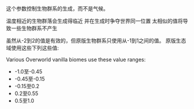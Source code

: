 这个参数控制生物群系的生成，而不是气候。

温度相近的生物群落会生成得临近 并在生成时争夺世界同一位置 太相似的值将导致一些生物群系不产生

虽然从-2到2的值是有效的，但原版生物群系只使用从-1到1之间的值。 原版生态域使用这些下列这些值:

Various Overworld vanilla biomes use these value ranges:

* -1.0至-0.45
* -0.45至-0.15
* -0.15至0.2
* 0.2至0.55
* 0.5至1.0